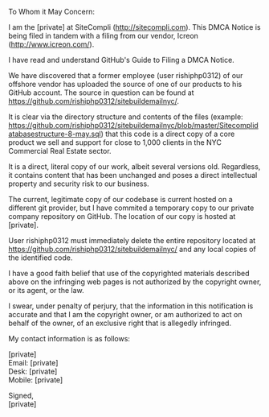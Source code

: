 To Whom it May Concern:

I am the [private] at SiteCompli (http://sitecompli.com). This DMCA Notice is being filed in tandem with a filing from our vendor, Icreon (http://www.icreon.com/). 

I have read and understand GitHub's Guide to Filing a DMCA Notice. 

We have discovered that a former employee (user rishiphp0312) of our offshore vendor has uploaded the source of one of our products to his GitHub account. The source in question can be found at https://github.com/rishiphp0312/sitebuildemailnyc/.

It is clear via the directory structure and contents of the files (example: https://github.com/rishiphp0312/sitebuildemailnyc/blob/master/Sitecomplidatabasestructure-8-may.sql) that this code is a direct copy of a core product we sell and support for close to 1,000 clients in the NYC Commercial Real Estate sector.

It is a direct, literal copy of our work, albeit several versions old. Regardless, it contains content that has been unchanged and poses a direct intellectual property and security risk to our business.

The current, legitimate copy of our codebase is current hosted on a different git provider, but I have commited a temporary copy to our private company repository on GitHub. The location of our copy is hosted at [private].

User rishiphp0312 must immediately delete the entire repository located at https://github.com/rishiphp0312/sitebuildemailnyc/ and any local copies of the identified code.

I have a good faith belief that use of the copyrighted materials described above on the infringing web pages is not authorized by the copyright owner, or its agent, or the law.

I swear, under penalty of perjury, that the information in this notification is accurate and that I am the copyright owner, or am authorized to act on behalf of the owner, of an exclusive right that is allegedly infringed.

My contact information is as follows:

[private]  
Email: [private]  
Desk: [private]  
Mobile: [private]  

Signed,  
[private]
